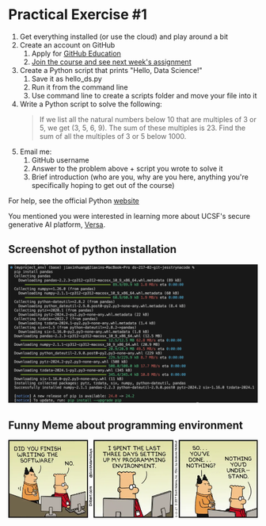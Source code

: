 # Practical Exercise #1

1. Get everything installed (or use the cloud) and play around a bit
2. Create an account on GitHub 
    1. Apply for [GitHub Education](https://docs.github.com/en/education/explore-the-benefits-of-teaching-and-learning-with-github-education/github-education-for-students/apply-to-github-education-as-a-student)
    2. [Join the course and see next week's assignment](https://classroom.github.com/assignment-invitations/1e58c44840d34d542efc4c77c0ab0c2f/status)
3. Create a Python script that prints "Hello, Data Science!"
    1. Save it as hello_ds.py
    2. Run it from the command line
    3. Use command line to create a scripts folder and move your file into it
4. Write a Python script to solve the following:
    >If we list all the natural numbers below 10 that are multiples of 3 or 5, we get (3, 5, 6, 9).
    >The sum of these multiples is 23. Find the sum of all the multiples of 3 or 5 below 1000.
5. Email me:
    1. GitHub username
    2. Answer to the problem above + script you wrote to solve it
    3. Brief introduction (who are you, why are you here, anything you're specifically hoping to get out of the course)

For help, see the official Python [website](https://www.python.org/)

You mentioned you were interested in learning more about UCSF's secure generative AI platform, [Versa](https://ai.ucsf.edu/platforms-tools-and-resources/versa-chat-and-api).

## Screenshot of python installation
![Screenshot of python installation](python_installation_screenshot.png)

## Funny Meme about programming environment
![Funny meme online on programming environment](internet_meme.webp)